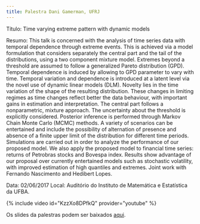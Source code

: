 ```yaml
---
title: Palestra Dani Gamerman, UFRJ
---
```


Título: Time varying extreme pattern with dynamic models

Resumo: This talk is concerned with the analysis of time series data with temporal dependence through extreme events. This is achieved via a model formulation that considers separately the central part and the tail of the distributions, using a two component mixture model. Extremes beyond a threshold are assumed to follow a generalized Pareto distribution (GPD). Temporal dependence is induced by allowing to GPD parameter to vary with time. Temporal variation and dependence is introduced at a latent level via the novel use of dynamic linear models (DLM). Novelty lies in the time variation of the shape of the resulting distribution. These changes in limiting regimes as time changes reflect better the data behaviour, with important gains in estimation and interpretation. The central part follows a nonparametric, mixture approach. The uncertainty about the threshold is explicitly considered. Posterior inference is performed through Markov Chain Monte Carlo (MCMC) methods. A variety of scenarios can be entertained and include the possibility of alternation of presence and absence of a finite upper limit of the distribution for different time periods. Simulations are carried out in order to analyze the performance of our proposed model. We also apply the proposed model to financial time series: returns of Petrobras stocks and Bovespa index. Results show advantage of our proposal over currently entertained models such as stochastic volatility, with improved estimation of high quantiles and extremes. Joint work with Fernando Nascimento and Hedibert Lopes.

Data: 02/06/2017
Local: Auditório do Instituto de Matemática e Estatística da UFBA.

{% include video id="KzzXo8DPfkQ" provider="youtube" %}

Os slides da palestras podem ser baixados [aqui](../DANI2017UFBA.pdf).


